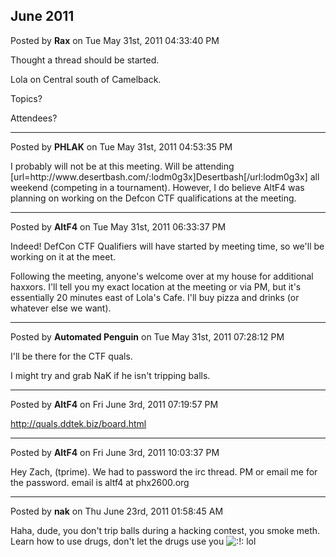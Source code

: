 ## June 2011
Posted by **Rax** on Tue May 31st, 2011 04:33:40 PM

Thought a thread should be started.

Lola on Central south of Camelback.

Topics?

Attendees?

--------------------------------------------------------------------------------

Posted by **PHLAK** on Tue May 31st, 2011 04:53:35 PM

I probably will not be at this meeting.  Will be attending [url=http&#58;//www&#46;desertbash&#46;com/:lodm0g3x]Desertbash[/url:lodm0g3x] all weekend (competing in a tournament).  However, I do believe AltF4 was planning on working on the Defcon CTF qualifications at the meeting.

--------------------------------------------------------------------------------

Posted by **AltF4** on Tue May 31st, 2011 06:33:37 PM

Indeed! DefCon CTF Qualifiers will have started by meeting time, so we'll be working on it at the meet. 

Following the meeting, anyone's welcome over at my house for additional haxxors. I'll tell you my exact location at the meeting or via PM, but it's essentially 20 minutes east of Lola's Cafe. I'll buy pizza and drinks (or whatever else we want).

--------------------------------------------------------------------------------

Posted by **Automated Penguin** on Tue May 31st, 2011 07:28:12 PM

I'll be there for the CTF quals.

I might try and grab NaK if he isn't tripping balls.

--------------------------------------------------------------------------------

Posted by **AltF4** on Fri June 3rd, 2011 07:19:57 PM

<!-- m --><a class="postlink" href="http://quals.ddtek.biz/board.html">http://quals.ddtek.biz/board.html</a><!-- m -->

--------------------------------------------------------------------------------

Posted by **AltF4** on Fri June 3rd, 2011 10:03:37 PM

Hey Zach, (tprime). We had to password the irc thread. PM or email me for the password. email is altf4 at phx2600.org

--------------------------------------------------------------------------------

Posted by **nak** on Thu June 23rd, 2011 01:58:45 AM

Haha, dude, you don't trip balls during a hacking contest, you smoke meth.  Learn how to use drugs, don't let the drugs use you  <!-- s:!: --><img src="{SMILIES_PATH}/icon_exclaim.gif" alt=":!:" title="Exclamation" /><!-- s:!: -->  lol
